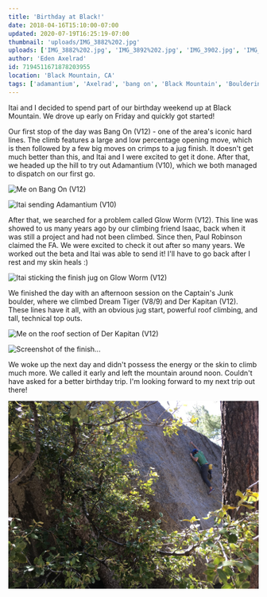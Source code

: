 ```yaml
---
title: 'Birthday at Black!'
date: 2018-04-16T15:10:00-07:00
updated: 2020-07-19T16:25:19-07:00
thumbnail: 'uploads/IMG_3882%202.jpg'
uploads: ['IMG_3882%202.jpg', 'IMG_3892%202.jpg', 'IMG_3902.jpg', 'IMG_3908.jpg', '23%20PM.jpg', 'IMG_4597.JPG']
author: 'Eden Axelrad'
id: 7194511671878203955
location: 'Black Mountain, CA'
tags: ['adamantium', 'Axelrad', 'bang on', 'Black Mountain', 'Bouldering', 'California', 'Climbing', 'der kapitan', 'Eden', 'Five Ten', 'glow worm', 'granite', 'Itai', 'v10', 'v12']
---
```

Itai and I decided to spend part of our birthday weekend up at Black Mountain. We drove up early on Friday and quickly got started!

Our first stop of the day was Bang On (V12) - one of the area's iconic hard lines. The climb features a large and low percentage opening move, which is then followed by a few big moves on crimps to a jug finish. It doesn't get much better than this, and Itai and I were excited to get it done. After that, we headed up the hill to try out Adamantium (V10), which we both managed to dispatch on our first go.

![Me on Bang On (V12)](uploads/IMG_3882%202.jpg)

![Itai sending Adamantium (V10)](uploads/IMG_3892%202.jpg)

After that, we searched for a problem called Glow Worm (V12). This line was showed to us many years ago by our climbing friend Isaac, back when it was still a project and had not been climbed. Since then, Paul Robinson claimed the FA. We were excited to check it out after so many years. We worked out the beta and Itai was able to send it! I'll have to go back after I rest and my skin heals :)

![Itai sticking the finish jug on Glow Worm (V12)](uploads/IMG_3902.jpg)

We finished the day with an afternoon session on the Captain's Junk boulder, where we climbed Dream Tiger (V8/9) and Der Kapitan (V12). These lines have it all, with an obvious jug start, powerful roof climbing, and tall, technical top outs.

![Me on the roof section of Der Kapitan (V12)](uploads/IMG_3908.jpg)

![Screenshot of the finish...](uploads/Screen%20Shot%202018-04-16%20at%203.08.23%20PM.jpg)

We woke up the next day and didn't possess the energy or the skin to climb much more. We called it early and left the mountain around noon. Couldn't have asked for a better birthday trip. I'm looking forward to my next trip out there!

![](uploads/IMG_4597.JPG)
